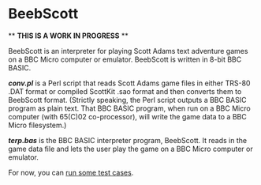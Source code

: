 # BeebScott

** **THIS IS A WORK IN PROGRESS** **

BeebScott is an interpreter for playing Scott Adams text adventure games on a BBC Micro computer or emulator. BeebScott is written in 8-bit BBC BASIC.

***conv.pl*** is a Perl script that reads Scott Adams game files in either TRS-80 .DAT format or compiled ScottKit .sao format and then converts them to BeebScott format. (Strictly speaking, the Perl script outputs a BBC BASIC program as plain text. That BBC BASIC program, when run on a BBC Micro computer (with 65(C)02 co-processor), will write the game data to a BBC Micro filesystem.)

***terp.bas*** is the BBC BASIC interpreter program, BeebScott. It reads in the game data file and lets the user play the game on a BBC Micro computer or emulator.

For now, you can [run some test cases](http://bbcmicro.co.uk//jsbeeb/play.php?autoboot&disc=https://raw.githubusercontent.com/ahope1/BeebScott/master/test/cases.ssd).
